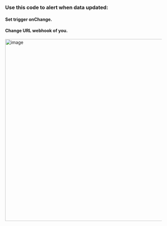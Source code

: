### Use this code to alert when data updated:

#### Set trigger onChange.
#### Change URL webhook of you.

<img width="586" height="586" alt="image" src="https://github.com/user-attachments/assets/c11f7b21-a000-4f5a-9807-2e86f76e0fb4" />

